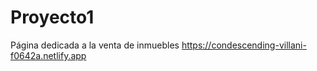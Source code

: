 # Proyecto1
Página dedicada a la venta de inmuebles 
https://condescending-villani-f0642a.netlify.app
